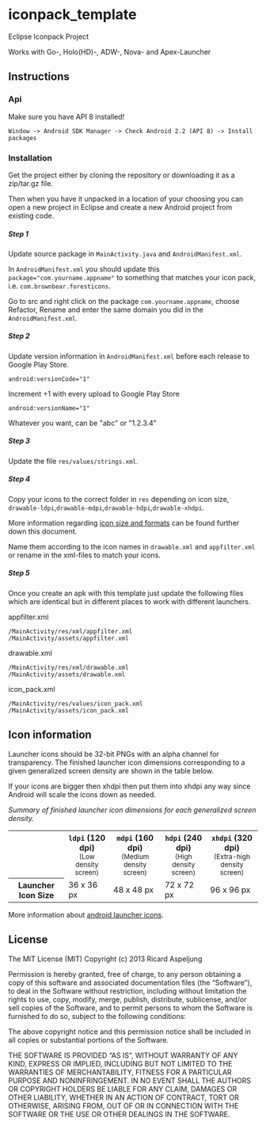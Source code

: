 # iconpack_template

Eclipse Iconpack Project

Works with Go-, Holo(HD)-, ADW-, Nova- and Apex-Launcher


## Instructions

### Api
Make sure you have API 8 installed!

	Window -> Android SDK Manager -> Check Android 2.2 (API 8) -> Install packages

### Installation
Get the project either by cloning the repository or downloading it as a zip/tar.gz file.

Then when you have it unpacked in a location of your choosing you can open a new project in Eclipse and create a new Android project from existing code.


##### Step 1
Update source package in `MainActivity.java` and `AndroidManifest.xml`.

In `AndroidManifest.xml` you should update this `package="com.yourname.appname"` to something that matches your icon pack, i.e. `com.brownbear.foresticons`.

Go to src and right click on the package `com.yourname.appname`, choose Refactor, Rename and enter the same domain you did in the `AndroidManifest.xml`.


##### Step 2
Update version information in `AndroidManifest.xml` before each release to Google Play Store.

	android:versionCode="1"
Increment +1 with every upload to Google Play Store

	android:versionName="1"
Whatever you want, can be "abc" or "1.2.3.4"


##### Step 3

Update the file `res/values/strings.xml`.


##### Step 4
Copy your icons to the correct folder in `res` depending on icon size, `drawable-ldpi`,`drawable-mdpi`,`drawable-hdpi`,`drawable-xhdpi`.

More information regarding [icon size and formats](#icon-information) can be found further down this document. 

Name them according to the icon names in `drawable.xml` and `appfilter.xml` or rename in the xml-files to match your icons.


##### Step 5
Once you create an apk with this template just update the following files which are identical but in different places to work with different launchers.

appfilter.xml

	/MainActivity/res/xml/appfilter.xml
	/MainActivity/assets/appfilter.xml

drawable.xml

	/MainActivity/res/xml/drawable.xml
	/MainActivity/assets/drawable.xml

icon_pack.xml

	/MainActivity/res/values/icon_pack.xml
	/MainActivity/assets/icon_pack.xml

## Icon information

Launcher icons should be 32-bit PNGs with an alpha channel for transparency. The finished launcher icon dimensions corresponding to a given generalized screen density are shown in the table below.

If your icons are bigger then xhdpi then put them into xhdpi any way since Android will scale the icons down as needed.

*Summary of finished launcher icon dimensions for each generalized screen density.*
<table>
  <tbody>
  <tr>
    <th></th>
    <th>
      <code>ldpi</code> (120 dpi)<br>
      <small style="font-weight: normal">(Low density screen)</small>
    </th>
    <th>
      <code>mdpi</code> (160 dpi)<br>
      <small style="font-weight: normal">(Medium density screen)</small>
    </th>
    <th>
      <code>hdpi</code> (240 dpi)<br>
      <small style="font-weight: normal">(High density screen)</small>
    </th>
    <th>
      <code>xhdpi</code> (320 dpi)<br>
      <small style="font-weight: normal">(Extra-high density screen)</small>
    </th>
  </tr>
  <tr>
    <th>
      Launcher Icon Size
    </th>
    <td>
      36 x 36 px
    </td>
    <td>
      48 x 48 px
    </td>
    <td>
      72 x 72 px
    </td>
    <td>
      96 x 96 px
    </td>
  </tr>
  </tbody>
</table>

More information about [android launcher icons](http://developer.android.com/guide/practices/ui_guidelines/icon_design_launcher.html).

## License
The MIT License (MIT) Copyright (c) 2013 Ricard Aspeljung

Permission is hereby granted, free of charge, to any person obtaining a copy of this software and associated documentation files (the “Software”), to deal in the Software without restriction, including without limitation the rights to use, copy, modify, merge, publish, distribute, sublicense, and/or sell copies of the Software, and to permit persons to whom the Software is furnished to do so, subject to the following conditions:

The above copyright notice and this permission notice shall be included in all copies or substantial portions of the Software.

THE SOFTWARE IS PROVIDED “AS IS”, WITHOUT WARRANTY OF ANY KIND, EXPRESS OR IMPLIED, INCLUDING BUT NOT LIMITED TO THE WARRANTIES OF MERCHANTABILITY, FITNESS FOR A PARTICULAR PURPOSE AND NONINFRINGEMENT. IN NO EVENT SHALL THE AUTHORS OR COPYRIGHT HOLDERS BE LIABLE FOR ANY CLAIM, DAMAGES OR OTHER LIABILITY, WHETHER IN AN ACTION OF CONTRACT, TORT OR OTHERWISE, ARISING FROM, OUT OF OR IN CONNECTION WITH THE SOFTWARE OR THE USE OR OTHER DEALINGS IN THE SOFTWARE.
